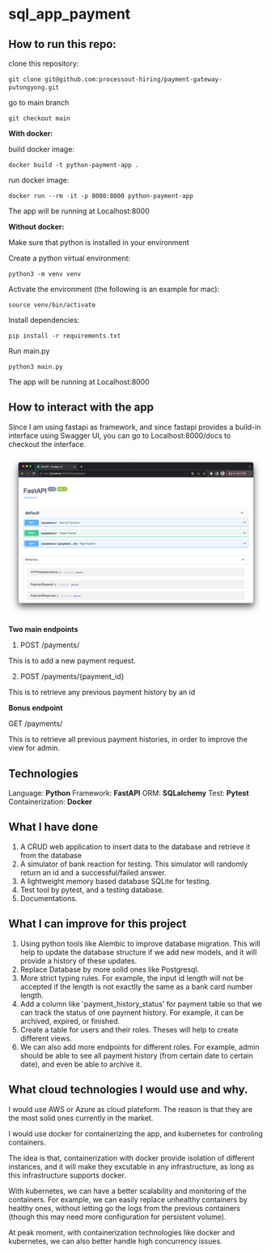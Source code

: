 # sql_app_payment
## How to run this repo:

clone this repository:
```
git clone git@github.com:processout-hiring/payment-gateway-putongyong.git
```

go to main branch
```
git checkout main
```

**With docker:**

build docker image:
```
docker build -t python-payment-app .
```

run docker image:
```
docker run --rm -it -p 8000:8000 python-payment-app
```

The app will be running at Localhost:8000

**Without docker:**

Make sure that python is installed in your environment

Create a python virtual environment:
```
python3 -m venv venv
```

Activate the environment (the following is an example for mac):
```
source venv/bin/activate
```

Install dependencies:
```
pip install -r requirements.txt
```

Run main.py
```
python3 main.py
```

The app will be running at Localhost:8000

## How to interact with the app

Since I am using fastapi as framework, and since fastapi provides a build-in interface using Swagger UI, you can go to Localhost:8000/docs to checkout the interface.

![Alt text](images/photo1.png)

**Two main endpoints**

1. POST /payments/

This is to add a new payment request.

2. POST /payments/{payment_id}

This is to retrieve any previous payment history by an id

**Bonus endpoint**

GET /payments/

This is to retrieve all previous payment histories, in order to improve the view for admin.

## Technologies

Language: **Python**
Framework: **FastAPI**
ORM: **SQLalchemy**
Test: **Pytest**
Containerization: **Docker**

## What I have done

1. A CRUD web application to insert data to the database and retrieve it from the database
2. A simulator of bank reaction for testing. This simulator will randomly return an id and a successful/failed answer.
3. A lightweight memory based database SQLite for testing. 
4. Test tool by pytest, and a testing database.
5. Documentations.

## What I can improve for this project

1. Using python tools like Alembic to improve database migration. This will help to update the database structure if we add new models, and it will provide a history of these updates.
2. Replace Database by more solid ones like Postgresql.
3. More strict typing rules. For example, the input id length will not be accepted if the length is not exactlly the same as a bank card number length. 
4. Add a column like 'payment_history_status' for payment table so that we can track the status of one payment history. For example, it can be archived, expired, or finished.
5. Create a table for users and their roles. Theses will help to create different views.
6. We can also add more endpoints for different roles. For example, admin should be able to see all payment history (from certain date to certain date), and even be able to archive it.

## What cloud technologies I would use and why.

I would use AWS or Azure as cloud plateform. The reason is that they are the most solid ones currently in the market.

I would use docker for containerizing the app, and kubernetes for controling containers.

The idea is that, containerization with docker provide isolation of different instances, and it will make they excutable in any infrastructure, as long as this infrastructure supports docker.

With kubernetes, we can have a better scalability and monitoring of the containers. For example, we can easily replace unhealthy containers by healthy ones, without letting go the logs from the previous containers (though this may need more configuration for persistent volume).

At peak moment, with containerization technologies like docker and kubernetes, we can also better handle high concurrency issues.


 
